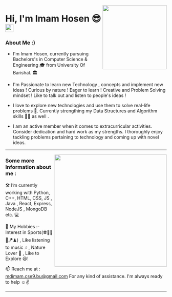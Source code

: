 <a href="https://samujjwaal.tech/"><img src="https://github.com/samujjwaal/samujjwaal/raw/master/etc/coffee.png" align="right" height="200" /></a>
# Hi, I'm Imam Hosen  😎  <a href="[[[https://github.com/mdimamhosen]]"> <img src="https://media.giphy.com/media/hvRJCLFzcasrR4ia7z/giphy.gif" height="25px" width="25px" >
</a> 

<p align=left>

</p
 
---
### About Me :)

- I'm Imam Hosen, currently pursuing Bachelors's in Computer Science & Engineering 🎓 from University Of Barishal. 🏛

- I'm Passionate to learn new Technology , concepts and implement new ideas !
 Curious by nature !
 Eager to learn !
 Creative and Problem Solving mindset !
 Like to talk out and listen to people's ideas !

 - I love to explore new technologies and use them to solve real-life problems 🤖. Currently strengthing my Data Structures and          Algorithm skills 👨‍🔬 as well .

-  I am an active member when it comes to extracurricular activities. Consider dedication and hard work as my strengths.
I thoroughly enjoy tackling problems pertaining to technology and coming up with novel ideas.

---
<img align="right" src="https://user-images.githubusercontent.com/507615/90595977-95e70e80-e220-11ea-864a-6a61adaff212.png" width="350">

### Some more Information about me :
🛠 I’m currently working with Python, C++, HTML, CSS, JS , Java , React, Express, NodeJS , MongoDB etc. 💻

🎈 My Hobbies :-
                Interest in Sports(⚽🏸🏏🎾🪁♟) , 
                Like listening to music 🎶 , 
                Nature Lover 🌴 , 
                Like to Explore 😃!
                
📫 Reach me at : mdimam.cse9.bu@gmail.com  For any kind of assistance. I'm always ready to help ☺✌

---
 
